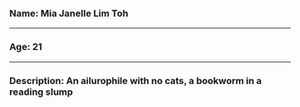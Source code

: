 ### Name: Mia Janelle Lim Toh

----

### Age: 21

----

### Description: An ailurophile with no cats, a bookworm in a reading slump